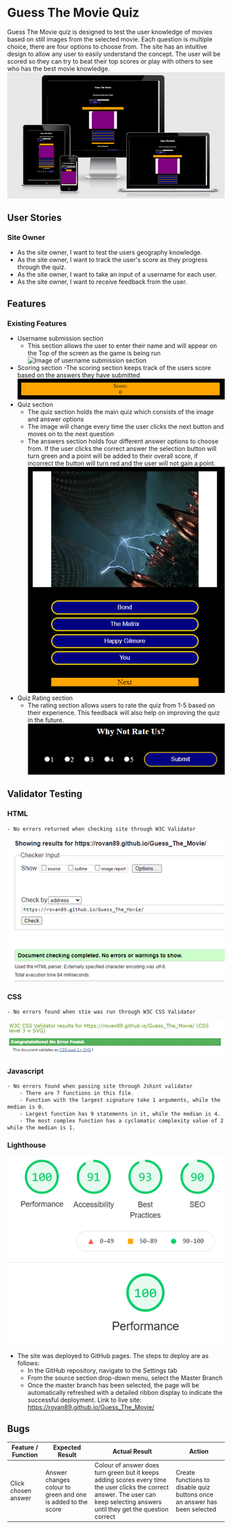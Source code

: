 # Guess The Movie Quiz
Guess The Movie quiz is designed to test the user knowledge of movies based on still images from the selected movie. Each question is multiple choice, there are four options to choose from. The site has an intuitive design to allow any user to easily understand the concept. The user will be scored so they can try to beat their top scores or play with others to see who has the best movie knowledge.
![Image of responsive design](assets/images/readme-images/responsive.PNG)

## User Stories
### Site Owner
- As the site owner, I want to test the users geography knowledge.
- As the site owner, I want to track the user's score as they progress through the quiz.
- As the site owner, I want to take an input of a username for each user.
- As the site owner, I want to receive feedback from the user.



## Features

### Existing Features

- Username submission section
    - This section allows the user to enter their name and will appear on the Top of the screen as the game is being run
![Image of username submission section](assets/images/readme-images/Capture.PNG)
- Scoring section
    -The scoring section keeps track of the users score based on the answers they have submitted
![Image of scoring system](assets/images/readme-images/scoringsystem.PNG)
- Quiz section
    - The quiz section holds the main quiz which consists of the image and answer options
    - The image will change every time the user clicks the next button and moves on to the next question
    - The answers section holds four different answer options to choose from. If the user clicks the correct answer the selection button will turn green and a point will be added to their overall score, if incorrect the button will turn red and the user will not gain a point.
![Image of quiz section](assets/images/readme-images/main-quiz-section.PNG)
- Quiz Rating section
    - The rating section allows users to rate the quiz from 1-5 based on their experience. This feedback will also help on improving the quiz in the future.
![Image of rating section](assets/images/readme-images/rating-section.PNG)

## Validator Testing 

### HTML
    - No errors returned when checking site through W3C Validator
![Image of HTML validation](assets/images/readme-images/html-val.PNG)

### CSS
    - No errors found when stie was run through W3C CSS Validator
![Image of CSS validator](assets/images/readme-images/css-val.PNG)

### Javascript
    - No errors found when passing site through Jshint validator
        - There are 7 functions in this file.
        - Function with the largest signature take 1 arguments, while the median is 0.
        - Largest function has 9 statements in it, while the median is 4.
        - The most complex function has a cyclomatic complexity value of 2 while the median is 1.

### Lighthouse
![Image of lighthouse report](assets/images/readme-images/lighthouse.PNG)

- The site was deployed to GitHub pages. The steps to deploy are as follows:
    - In the GitHub repository, navigate to the Settings tab
    - From the source section drop-down menu, select the Master Branch
    - Once the master branch has been selected, the page will be automatically refreshed with a detailed ribbon display to indicate the successful deployment.
Link to live site:  https://rovan89.github.io/Guess_The_Movie/ 

## Bugs
| **Feature / Function** | **Expected Result** | **Actual Result** | **Action** |
|-------------|------------|---------------------|-------------------|
|Click chosen answer| Answer changes colour to green and one is added to the score| Colour of answer does turn green but it keeps adding scores every time the user clicks the correct answer. The user can keep selecting answers until they get the question correct| Create functions to disable quiz buttons once an answer has been selected|